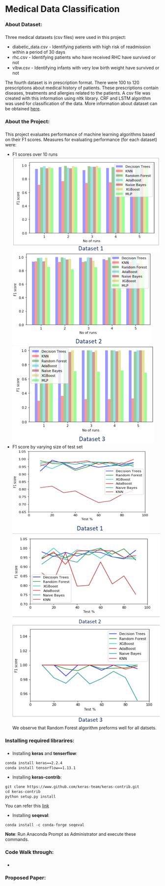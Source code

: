 # Medical Data Classification
### About Dataset: <h3>
Three medical datasets (csv files) were used in this project:
* diabetic_data.csv - Identifying patients with high risk of readmission within a period of 30 days
* rhc.csv - Identifying patients who have received RHC have survived or not
* vlbw.csv - Identifying infants with very low birth weight have survived or not

The fourth dataset is in prescription format. There were 100 to 120 prescriptions about medical history of patients. These prescriptions contain diseases, treatments and allergies related to the patients. A csv file was created with this information using nltk library. CRF and LSTM algorithm was used for classification of the data. More information about dataset can be obtained [here](https://www.ncbi.nlm.nih.gov/pmc/articles/PMC3168320/).

### About the Project: <h3>
This project evaluates performance of machine learning algorithms based on their F1 scores. Measures for evaluating performance (for each dataset) were:
* F1 scores over 10 runs
 ![F1_1](/Images/F1_1.png)   ![F1_2](/Images/F1_2.png)   ![F1_3](/Images/F1_3.png)
* F1 score by varying size of test set
 ![Test_1](/Images/Test_1.png)   ![Test_2](/Images/Test_2.png)   ![Test_3](/Images/Test_3.png)
We observe that Random Forest algorithm preforms well for all datsets.

### Installing required librarires: <h3>
* Installing __keras__ and __tenserflow__:
```
conda install keras==2.2.4
conda install tensorflow==1.13.1
```
  * Installing __keras-contrib__:
```
git clone https://www.github.com/keras-team/keras-contrib.git
cd keras-contrib
python setup.py install
```
  You can refer this [link](https://kegui.medium.com/how-to-install-keras-contrib-7b75334ab742)
  * Installing __seqeval__:
```
conda install -c conda-forge seqeval
```
__Note__: Run Anaconda Prompt as Administrator and execute these commands.
 
### Code Walk through: <h3>
* 

### Proposed Paper: <h3>

